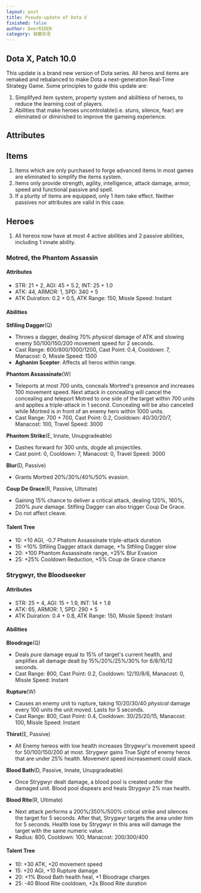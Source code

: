 ```yaml
---
layout: post
title: Pseudo-update of Dota X
finished: false
author: DeerRIDER
category: 骑鹿杂言
---
```


## Dota X, Patch 10.0

This update is a brand new version of Dota series. All heros and items are remaked and rebalanced to make Dota a next-generation Real-Time Strategy Game. Some principles to guide this update are:

1. Simplifyed item system, property system and abilitiess of heroes, to reduce the learning cost of players.
1. Abilities that make heroes uncontrolable(i.e. stuns, silence, fear) are eliminated or diminished to improve the gameing experience.

## Attributes

## Items
1. Items which are only purchased to forge advanced items in most games are eliminated to simplify the items system.
2. Items only provide strength, agility, intelligence, attack damage, armor, speed and functional passive and spell.
3. If a plurity of items are equipped, only 1 item take effect. Neither passives nor attributes are valid in this case.


## Heroes

1. All hereos now have at most 4 active abilities and 2 passive abilities, including 1 innate ability.

### Motred, the Phantom Assassin

#### **Attributes**

* STR: 21 + 2, AGI: 45 + 5.2, INT: 25 + 1.0 
* ATK: 44, ARMOR: 1, SPD: 340 + 5
* ATK Duiration: 0.2 + 0.5, ATK Range: 150, Missle Speed: Instant

#### **Abilities**

**Stfiling Dagger**(Q)
* Throws a dagger, dealing 70% *physical* damage of ATK and slowing enemy 50/100/150/200 movement speed for 2 seconds.
* Cast Range: 600/800/1000/1200, Cast Point: 0.4, Cooldown: 7, Manacost: 0, Missle Speed: 1500
* **Aghanim Scepter**: Affects all heros within range.

**Phantom Assassinate**(W)
* Teleports at most 700 units, conceals Mortred's presence and increases 100 movement speed. Next attack in concealing will cancel the concealing and teleport Motred to one side of the target within 700 units and applies a triple-attack in 1 second. Concealing will be also canceled while Mortred is in front of an enemy hero within 1000 units.
* Cast Range: 700 + 700, Cast Point: 0.2, Cooldown: 40/30/20/7, Manacost: 100, Travel Speed: 3000

**Phantom Strike**(E, Innate, Unupgradeable)
* Dashes forward for 300 units, dogde all projectiles.
* Cast point: 0, Cooldown: 7, Manacost: 0, Travel Speed: 3000

**Blur**(D, Passive)
* Grants Mortred 20%/30%/40%/50% evasion.

**Coup De Grace**(R, Passive, Ultimate)
* Gaining 15% chance to deliver a critical attack, dealing 120%, 160%, 200% *pure* damage. Stifling Dagger can also trigger Coup De Grace.
* Do not affect cleave.

#### Talent Tree
* 10: +10 AGI, -0.7 Phatom Assassinate triple-attack duration
* 15: +10% Stfiling Dagger attack damage, +1s Stfiling Dagger slow
* 20: +100 Phantom Assassinate range, +25% Blur Evasion
* 25: +25% Cooldown Reduction, +5% Coup de Grace chance

### Strygwyr, the Bloodseeker

#### **Attributes**

* STR: 25 + 4, AGI: 15 + 1.9, INT: 14 + 1.8 
* ATK: 65, ARMOR: 1, SPD: 290 + 5
* ATK Duiration: 0.4 + 0.8, ATK Range: 150, Missle Speed: Instant

#### Abilities

**Bloodrage**(Q)
* Deals *pure* damage equal to 15% of target's current health, and amplifies all damage dealt by 15%/20%/25%/30% for 6/8/10/12 seconds.
* Cast Range: 800, Cast Point: 0.2, Cooldown: 12/10/8/6, Manacost: 0, Missle Speed: Instant

**Rupture**(W)
* Causes an enemy unit to rupture, taking 10/20/30/40 *physical* damage every 100 units the unit moved. Lasts for 5 seconds.
* Cast Range: 800, Cast Point: 0.4, Cooldown: 30/25/20/15, Manacost: 100, Missle Speed: Instant

**Thirst**(E, Passive)
* All Enemy hereos with low health increases Strygwyr's movement speed for 50/100/150/200 at most. Strygwyr gains True Sight of enemy heros that are under 25% health. Movement speed increasement could stack.

**Blood Bath**(D, Passive, Innate, Unupgradeable)
* Once Strygwyr dealt damage, a blood pool is created under the damaged unit. Blood pool dispears and heals Strygwyr 2% max health.

**Blood Rite**(R, Ultimate)
* Next attack performs a 200%/350%/500% critical strike and silences the target for 5 seconds. After that, Strygwyr targets the area under him for 5 seconds. Health lose by Strygwyr in this area will damage the target with the same numeric value.
* Radius: 800, Cooldown: 100, Manacost: 200/300/400

#### Talent Tree
* 10: +30 ATK, +20 movement speed
* 15: +20 AGI, +10 Rupture damage
* 20: +1% Blood Bath health heal, +1 Bloodrage charges
* 25: -40 Blood Rite cooldown, +2s Blood Rite duration